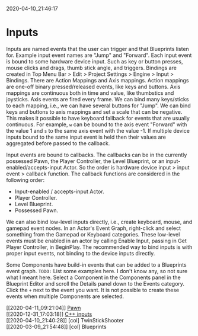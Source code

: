 2020-04-10_21:46:17

# Inputs

Inputs are named events that the user can trigger and that Blueprints listen for.
Example input event names are "Jump" and "Forward".
Each input event is bound to some hardware device input.
Such as key or button presses, mouse clicks and drags, thumb stick angle, and triggers.
Bindings are created in Top Menu Bar > Edit > Project Settings > Engine > Input > Bindings.
There are Action Mappings and Axis mappings.
Action mappings are one-off binary pressed/released events, like keys and buttons.
Axis mappings are continuous both in time and value, like thumbstics and joysticks.
Axis events are fired every frame.
We can bind many keys/sticks to each mapping, i.e., we can have several buttons for "Jump".
We can bind keys and buttons to axis mappings and set a scale that can be negative.
This makes it possible to have keyboard fallback for events that are usually continuous.
For example, `w` can be bound to the axis event "Forward" with the value 1 and `s` to the same axis event with the value -1.
If multiple device inputs bound to the same input event is held then their values are aggregated before passed to the callback.

Input events are bound to callbacks.
The callbacks can be in the currently possessed Pawn, the Player Controller, the Level Blueprint, or an input-enabled/accepts-input Actor.
So the order is hardware device input > input event > callback function.
The callback functions are considered in the following order:
- Input-enabled / accepts-input Actor.
- Player Controller.
- Level Blueprint.
- Possessed Pawn.

We can also bind low-level inputs directly, i.e., create keyboard, mouse, and gamepad event nodes.
In an Actor's Event Graph, right-click and select something from the Gamepad or Keyboard categories.
These low-level events must be enabled in an actor by calling Enable Input, passing in Get Player Controller, in BeginPlay.
The recommended way to bind inputs is with proper input events, not binding to the device inputs directly.

Some Components have build-in events that can be added to a Blueprints event graph.
`TODO:` List some examples here. I don't know any, so not sure what I meant here.
Select a Component in the Components panel in the Blueprint Editor and scroll the Details panel down to the Events category.
Click the `+` next to the event you want.
It is not possible to create these events when multiple Components are selected.

[[2020-04-11_09:21:04]] [Pawn](./Pawn.md)  
[[2020-12-31_17:03:18]] [C++ inputs](./C++%20inputs.md)  
[[2020-04-10_21:40:28]] [col] TwinStickShooter  
[[2020-03-09_21:54:48]] [col] Blueprints  

